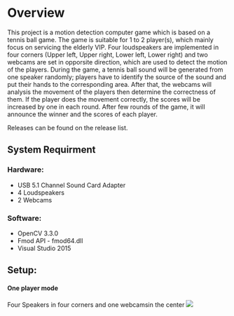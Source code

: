 # Overview

This project is a motion detection computer game which is based on a tennis ball game. The game is suitable for 1 to 2 player(s), which mainly focus on servicing the elderly VIP. Four loudspeakers are implemented in four corners (Upper left, Upper right, Lower left, Lower right) and two webcams are set in opporsite direction, which are used to detect the motion of the players. During the game, a tennis ball sound will be generated from one speaker randomly; players have to identify the source of the sound and put their hands to the corresponding area. After that, the webcams will analysis the movement of the players then determine the correctness of them. If the player does the movement correctly, the scores will be increased by one in each round. After few rounds of the game, it will announce the winner and the scores of each player.

Releases can be found on the release list.

## System Requirment

### Hardware:
- USB 5.1 Channel Sound Card Adapter
- 4 Loudspeakers
- 2 Webcams

### Software:
- OpenCV 3.3.0
- Fmod API - fmod64.dll
- Visual Studio 2015

## Setup:

#### One player mode
Four Speakers in four corners and one webcamsin the center 
![](https://i.imgur.com/UlKfSiJ.jpg=50x50)
